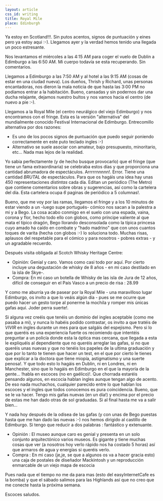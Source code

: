 ```yaml
---
layout: article
css_id: writing
title: Royal Mile
place: Edinburgh
---
```


Ya estoy en Scotland!!!. Sin putos acentos, signos de puntuación y eines pero ya estoy aqui :-). Llegamos ayer y la verdad hemos tenido una llegada un poco estresante.

Nos levantamos el miércoles a las 4:15 AM para coger el vuelo de Dublin a Edimburgo a las 6:50 AM. Mi cuerpo todavía se esta recuperando. Sin comentarios.

Llegamos a Edimburgo a las 7:50 AM y al hotel a las 9:15 AM (cosas de estar en una ciudad nueva). Los dueños, Thrish y Richard, unas personas encantadoras, nos dieron la mala noticia de que hasta las 3:00 PM no podíamos entrar a la habitación. Bueno, cansadas y sin podernos dar una ducha relajante, dejamos nuestro bultos y nos vamos hacia el centro (de nuevo a pie :-).

Llegamos a la Royal Mile (el centro neurálgico del viejo Edimburgo) y nos encontramos con el fringe. Esta es la versión "alternativa" del mundialmente conocido Festival Internacional de Edimburgo. Entrecomillo alternativa por dos razones:

* Es uno de los pocos signos de puntuación que puedo seguir poniendo correctamente en este puto teclado ingles :-)
* Alternativo se suele asociar con amateur, bajo presupuesto, minoritario, etc... Nada mas lejos de la realidad.

Yo sabia perfectamente (y de hecho busque provocarlo) que el fringe (que tiene un fama extraordinaria) se celebraba estos días y que proporciona una cantidad abrumadora de espectáculos. Arrrrrnnnnn!. Error. Tiene una cantidad *BRUTAL* de espectáculos. Para que os hagáis una idea hay unas 450 representaciones *distintas* cada día. Editan un periódico (The Metro) que contiene comentarios sobre obras y sugerencias, así como la cartelera del día. Esta cartelera ocupa *6* paginas de periódico a 5 columnas!.

Bueno, que me voy por las ramas, llegamos el fringe y a los 10 minutos de estar viendo a un -luego supe portugués- cómico nos sacan a la palestra a mi y a Bego. La cosa acabo conmigo en el suelo con una espada, vaina, corona y flor, hecho todo ello con globos, como príncipe valiente al que mata el típico dragón, Bego llorando desconsolada como la típica princesa cuyo amado ha caído en combate y "hado madrino" que con unos cuantos toques de varita (hecha con globos :-) lo soluciona todo. Muchas risas, aplausos del respetable para el cómico y para nosotros - pobres extras - y un agradable recuerdo.

Después visita obligada al Scotch Whisky Heritage Centre:

* Opinión: Genial y caro. Vamos como casi todo por aquí. Por cierto incluye una degustación de whisky de 8 años - en mi caso destilado en la isla de Skye-.
* Compra: En mi caso un botella de Whisky de las isla de Jura de 12 años, difícil de conseguir en el País Vasco a un precio de risa : 28.99

Y como me aburría ya de pasear por la Royal Mile - una maravilloso lugar Edimburgo, os invito a que lo veáis algún día - pues se me ocurre que puedo hacer un gesto torpe al ponerme la mochila y romper mis únicas gafas aquí. Joder perra suerte!.

Si alguna vez creéis que tenéis un dominio del ingles aceptable (como me pasaba a mi), y nunca lo habéis podido contrastar, os invito a que tratéis de *VIVIR* en ingles durante un mes para que salgáis del espejismo. Pero si lo que queréis es una experiencia fuerte os recomiendo que intentéis preguntar a un policía donde esta la óptica mas cercana, que llegada a esta le expliquéis al dependiente que no queréis arreglar las gafas, si no que queréis unas nuevas y que no tenéis los papeles de la ultima graduación y que por lo tanto te tienen que hacer un test, en el que por cierto le tienes que explicar a la doctora que tiene miopía, astigmatismo y una suerte penosa!. Y que todo esto lo hagáis en Dublin, ni en Londres, ni en Manchester, sino que lo hagáis en Edimburgo en el que la mayoría de la gente... !habla en escoces (no en gaélico)!. Que chorrada estaréis pensando algunos, en escocia hablan ingles aunque tengan algo de acento. De eso nada muchachos, cualquier parecido entre lo que hablan los escoces y el ingles que todos conocemos es pura coincidencia. Bueno, que se le va hacer. Tengo mis gafas nuevas (en un día!) y encima por el precio de estas me han dado otras de sol graduadas. Si al final hasta me va a salir bien...

Y nada hoy después de la odisea de las gafas (y con unas de Bego puestas hasta que me han dado las nuevas :-) nos hemos dirigido al castillo de Edimburgo. Si tengo que reducir a dos palabras : fantástico y extenuante.

* Opinión : El museo aunque caro es genial y presenta en un solo conjunto arquitectónico varios museos. Es gigante y tiene muchas cosas que ver (a nosotros hoy verlo rápido nos ha costado 5 horas) así que armaros de agua y energías si queréis verlo.
* Compra : En mi caso (je,je, se que a algunos os va a hacer gracia esto) una caja de postales de diseñador Mackintosh y un reproducción enmarcable de un viejo mapa de escocia


Pues nada que el tiempo no me da para mas (esto del easyInternetCafe es la bomba) y que el sábado salimos para las Highlands así que no creo que me conecte hasta la próxima semana.

Escoces saludos.